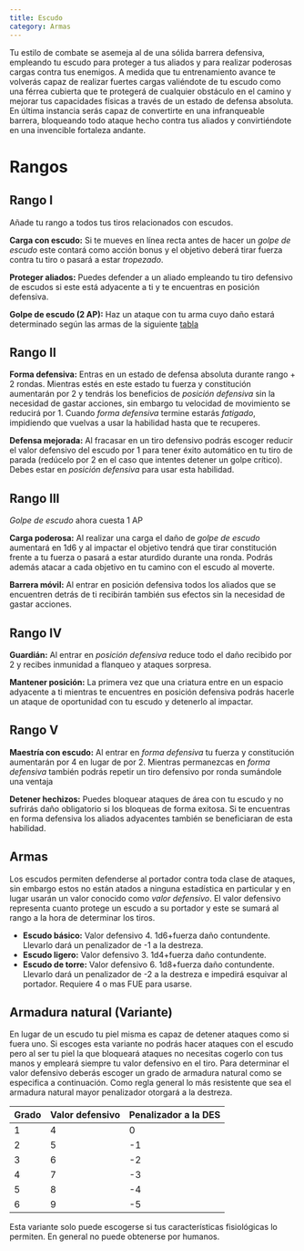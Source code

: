 ```yaml
---
title: Escudo
category: Armas
---
```


Tu estilo de combate se asemeja al de una sólida barrera defensiva, empleando tu escudo para proteger a tus aliados y para realizar poderosas cargas contra tus enemigos. A medida que tu entrenamiento avance te volverás capaz de realizar fuertes cargas valiéndote de tu escudo como una férrea cubierta que te protegerá de cualquier obstáculo en el camino y mejorar tus capacidades físicas a través de un estado de defensa absoluta. En última instancia serás capaz de convertirte en una infranqueable barrera, bloqueando todo ataque hecho contra tus aliados y convirtiéndote en una invencible fortaleza andante.

# Rangos

## Rango I

Añade tu rango a todos tus tiros relacionados con escudos.

**Carga con escudo:** Si te mueves en línea recta antes de hacer un *golpe de escudo* este contará como acción bonus y el objetivo deberá tirar fuerza contra tu tiro o pasará a estar *tropezado*.

**Proteger aliados:** Puedes defender a un aliado empleando tu tiro defensivo de escudos si este está adyacente a ti y te encuentras en posición defensiva.

**Golpe de escudo (2 AP):** Haz un ataque con tu arma cuyo daño estará determinado según las armas de la siguiente [tabla](https://raldamain.com/rules/Rangos/Armas/escudo.html#armas)

## Rango II

**Forma defensiva:** Entras en un estado de defensa absoluta durante rango + 2 rondas. Mientras estés en este estado tu fuerza y constitución aumentarán por 2 y tendrás los beneficios de *posición defensiva* sin la necesidad de gastar acciones, sin embargo tu velocidad de movimiento se reducirá por 1. Cuando *forma defensiva* termine estarás *fatigado*, impidiendo que vuelvas a usar la habilidad hasta que te recuperes.

**Defensa mejorada:** Al fracasar en un tiro defensivo podrás escoger reducir el valor defensivo del escudo por 1 para tener éxito automático en tu tiro de parada (redúcelo por 2 en el caso que intentes detener un golpe crítico). Debes estar en *posición defensiva* para usar esta habilidad.

## Rango III

*Golpe de escudo* ahora cuesta 1 AP

**Carga poderosa:** Al realizar una carga el daño de *golpe de escudo* aumentará en 1d6 y al impactar el objetivo tendrá que tirar constitución frente a tu fuerza o pasará a estar aturdido durante una ronda. Podrás además atacar a cada objetivo en tu camino con el escudo al moverte. 

**Barrera móvil:** Al entrar en posición defensiva todos los aliados que se encuentren detrás de ti recibirán también sus efectos sin la necesidad de gastar acciones.

## Rango IV

**Guardián:** Al entrar en *posición defensiva* reduce todo el daño recibido por 2 y recibes inmunidad a flanqueo y ataques sorpresa.

**Mantener posición:** La primera vez que una criatura entre en un espacio adyacente a ti mientras te encuentres en posición defensiva podrás hacerle un ataque de oportunidad con tu escudo y detenerlo al impactar.

## Rango V

**Maestría con escudo:** Al entrar en *forma defensiva* tu fuerza y constitución aumentarán por 4 en lugar de por 2. Mientras permanezcas en *forma defensiva* también podrás repetir un tiro defensivo por ronda sumándole una ventaja

**Detener hechizos:** Puedes bloquear ataques de área con tu escudo y no sufrirás daño obligatorio si los bloqueas de forma exitosa. Si te encuentras en forma defensiva los aliados adyacentes también se beneficiaran de esta habilidad.

## Armas

Los escudos permiten defenderse al portador contra toda clase de ataques, sin embargo estos no están atados a ninguna estadística en particular y en lugar usarán un valor conocido como *valor defensivo*. El valor defensivo representa cuanto protege un escudo a su portador y este se sumará al rango a la hora de determinar los tiros. 

- **Escudo básico:** Valor defensivo 4. 1d6+fuerza daño contundente. Llevarlo dará un penalizador de -1 a la destreza.
- **Escudo ligero:** Valor defensivo 3. 1d4+fuerza daño contundente. 
- **Escudo de torre:** Valor defensivo 6. 1d8+fuerza daño contundente. Llevarlo dará un penalizador de -2 a la destreza e impedirá esquivar al portador. Requiere 4 o mas FUE para usarse.

## Armadura natural (Variante)

En lugar de un escudo tu piel misma es capaz de detener ataques como si fuera uno. Si escoges esta variante no podrás hacer ataques con el escudo pero al ser tu piel la que bloqueará ataques no necesitas cogerlo con tus manos y empleará siempre tu valor defensivo en el tiro. Para determinar el valor defensivo deberás escoger un grado de armadura natural como se especifica a continuación. Como regla general lo más resistente que sea el armadura natural mayor penalizador otorgará a la destreza.

| Grado | Valor defensivo | Penalizador a la DES |
| ----- | --------------- | -------------------- |
| 1     | 4               | 0                    |
| 2     | 5               | -1                   |
| 3     | 6               | -2                   |
| 4     | 7               | -3                   |
| 5     | 8               | -4                   |
| 6     | 9               | -5                   |

Esta variante solo puede escogerse si tus características fisiológicas lo permiten. En general no puede obtenerse por humanos.
